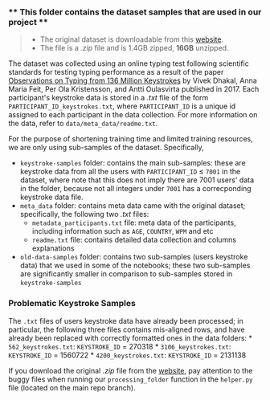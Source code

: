 ### __** This folder contains the dataset samples that are used in our project **__

> * The original dataset is downloadable from this [website](https://userinterfaces.aalto.fi/136Mkeystrokes/). 
> * The file is a _.zip_ file and is 1.4GB zipped, __16GB__ unzipped.

The dataset was collected using an online typing test following scientific standards for testing typing performance as a result of the paper [Observations on Typing from 136 Million Keystrokes](https://userinterfaces.aalto.fi/136Mkeystrokes/resources/chi-18-analysis.pdf) by Vivek Dhakal, Anna Maria Feit, Per Ola Kristensson, and Antti Oulasvirta published in 2017. Each participant's keystroke data is stored in a _.txt_ file of the form `PARTICIPANT_ID_keystrokes.txt`, where `PARTICIPANT_ID` is a unique id assigned to each participant in the data collection. For more information on the data, refer to `data/meta_data/readme.txt`.

For the purpose of shortening training time and limited training resources, we are only using sub-samples of the dataset. Specifically,
* `keystroke-samples` folder: contains the main sub-samples: these are keystroke data from all the users with `PARTICIPANT_ID` $\leq$ `7001` in the dataset, where note that this does not imply there are 7001 users' data in the folder, because not all integers under `7001` has a correcponding keystroke data file.
* `meta_data` folder: contains meta data came with the original dataset; specifically, the following two _.txt_ files:
    * `metadata_participants.txt` file: meta data of the participants, including information such as `AGE`, `COUNTRY`, `WPM` and etc
    * `readme.txt` file: contains detailed data collection and columns explanations
* `old-data-samples` folder: contains two sub-samples (users keystroke data) that we used in some of the notebooks; these two sub-samples are significantly smaller in comparison to sub-samples stored in `keystroke-samples`


### Problematic Keystroke Samples

The `.txt` files of users keystroke data have already been processed; in particular, the following three files contains mis-aligned rows, and have already been replaced with correctly formatted ones in the data folders:
    * `562_keystrokes.txt`: `KEYSTROKE_ID` = 270318
    * `3106_keystrokes.txt`: `KEYSTROKE_ID` = 1560722
    * `4200_keystrokes.txt`: `KEYSTROKE_ID` = 2131138

If you download the original _.zip_ file from the [website](https://userinterfaces.aalto.fi/136Mkeystrokes/), pay attention to the buggy files when running our `processing_folder` function in the `helper.py` file (located on the main repo branch).